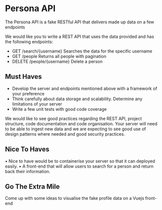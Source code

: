 # Persona API
The Persona API is a fake RESTful API that delivers made up data on a few endpoints

We would like you to write a REST API that uses the data provided and has the following endpoints:

- GET /search/{username} Searches the data for the specific username
- GET /people Returns all people with pagination
- DELETE /people/{username} Delete a person

## Must Haves

- Develop the server and endpoints mentioned above with a framework of your preference
- Think carefully about data storage and scalability. Determine any limitations of your server
- Write a few unit tests with good code coverage

We would like to see good practices regarding the REST API, project structure, code documentation and code organisation. Your server will need to be able to ingest new data and we are expecting to see good use of design patterns where needed and good security practices. 


## Nice To Haves

•	Nice to have would be to containerise your server so that it can deployed easily.
•	A front-end that will allow users to search for a person and return back their information. 


## Go The Extra Mile

Come up with some ideas to visualise the fake profile data on a Vuejs front-end

